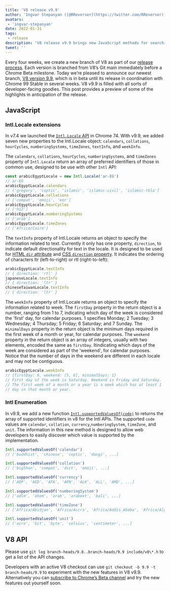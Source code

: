 ```yaml
---
title: 'V8 release v9.9'
author: 'Ingvar Stepanyan ([@RReverser](https://twitter.com/RReverser)), at 99% SLA.'
avatars:
 - 'ingvar-stepanyan'
date: 2022-01-31
tags:
 - release
description: 'V8 release v9.9 brings new JavaScript methods for searching backwards in arrays.'
tweet: ''
---
```

Every four weeks, we create a new branch of V8 as part of our [release process](https://v8.dev/docs/release-process). Each version is branched from V8’s Git main immediately before a Chrome Beta milestone. Today we’re pleased to announce our newest branch, [V8 version 9.9](https://chromium.googlesource.com/v8/v8.git/+log/branch-heads/9.9), which is in beta until its release in coordination with Chrome 99 Stable in several weeks. V8 v9.9 is filled with all sorts of developer-facing goodies. This post provides a preview of some of the highlights in anticipation of the release.

## JavaScript

### Intl.Locale extensions

In v7.4 we launched the [`Intl.Locale` API](https://v8.dev/blog/v8-release-74#intl.locale)  in Chrome 74. With v9.9, we added seven new properties to the Intl.Locale object: `calendars`, `collations`, `hourCycles`, `numberingSystems`, `timeZones`, `textInfo`, and `weekInfo`.

The `calendars`, `collations`, `hourCycles`, `numberingSystems`, and `timeZones` property of `Intl.Locale` return an array of preferred identifiers of those in common use, designed to be use with other `Intl` API:

```js
const arabicEgyptLocale = new Intl.Locale('ar-EG')
// ar-EG
arabicEgyptLocale.calendars
// ['gregory', 'coptic', 'islamic', 'islamic-civil', 'islamic-tbla']
arabicEgyptLocale.collations
// ['compat', 'emoji', 'eor']
arabicEgyptLocale.hourCycles
// ['h12']
arabicEgyptLocale.numberingSystems
// ['arab']
arabicEgyptLocale.timeZones
// ['Africa/Cairo']
```

The `textInfo` property of Intl.Locale returns an object to specify the information related to text. Currently it only has one property, `direction`, to indicate default directionality for text in the locale. It is designed to be used for [HTML `dir` attribute](https://developer.mozilla.org/en-US/docs/Web/HTML/Global_attributes/dir) and [CSS `direction` property](https://developer.mozilla.org/en-US/docs/Web/CSS/direction). It indicates the ordering of characters ltr (left-to-right) or rtl (right-to-left):

```js
arabicEgyptLocale.textInfo
// { direction: 'rtl' }
japaneseLocale.textInfo
// { direction: 'ltr' }
chineseTaiwanLocale.textInfo
// { direction: 'ltr' }
```

The `weekInfo` property of Intl.Locale returns an object to specify the information related to week. The `firstDay` property in the return object is a number, ranging from 1 to 7, indicating which day of the week is considered the 'first' day, for calendar purposes. 1 specifies Monday; 2 Tuesday; 3 Wednesday; 4 Thursday; 5 Friday; 6 Saturday; and 7 Sunday. The `minimalDays` property in the return object is the minimum days required in the first week of a month or year, for calendar purposes. The `weekend` property in the return object is an array of integers, usually with two elements, encoded the same as `firstDay`. Itindicating which days of the week are considered as part of the 'weekend', for calendar purposes. Notice that the number of days in the weekend are different in each locale and may not be contiguous.

```js
arabicEgyptLocale.weekInfo
// {firstDay: 6, weekend: [5, 6], minimalDays: 1}
// First day of the week is Saturday. Weekend is Friday and Saturday.
// The first week of a month or a year is a week which has at least 1
// day in that month or year.
```

### Intl Enumeration

In v9.9, we add a new function [`Intl.supportedValuesOf(code)`](https://developer.mozilla.org/en-US/docs/Web/JavaScript/Reference/Global_Objects/Intl/supportedValuesOf) to returns the array of supported identifiers in v8 for the Intl APIs. The supported `code` values are `calendar`, `collation`, `currency`,`numberingSystem`, `timeZone`, and `unit`. The information in this new method is designed to allow web developers to easily discover which value is supported by the implementation.

```js
Intl.supportedValuesOf('calendar')
// ['buddhist', 'chinese', 'coptic', 'dangi', ...]

Intl.supportedValuesOf('collation')
// ['big5han', 'compat', 'dict', 'emoji', ...]

Intl.supportedValuesOf('currency')
// ['ADP', 'AED', 'AFA', 'AFN', 'ALK', 'ALL', 'AMD', ...]

Intl.supportedValuesOf('numberingSystem')
// ['adlm', 'ahom', 'arab', 'arabext', 'bali', ...]

Intl.supportedValuesOf('timeZone')
// ['Africa/Abidjan', 'Africa/Accra', 'Africa/Addis_Ababa', 'Africa/Algiers', ...]

Intl.supportedValuesOf('unit')
// ['acre', 'bit', 'byte', 'celsius', 'centimeter', ...]
```

## V8 API

Please use `git log branch-heads/9.8..branch-heads/9.9 include/v8\*.h` to get a list of the API changes.

Developers with an active V8 checkout can use `git checkout -b 9.9 -t branch-heads/9.9` to experiment with the new features in V8 v9.9. Alternatively you can [subscribe to Chrome’s Beta channel](https://www.google.com/chrome/browser/beta.html) and try the new features out yourself soon.
